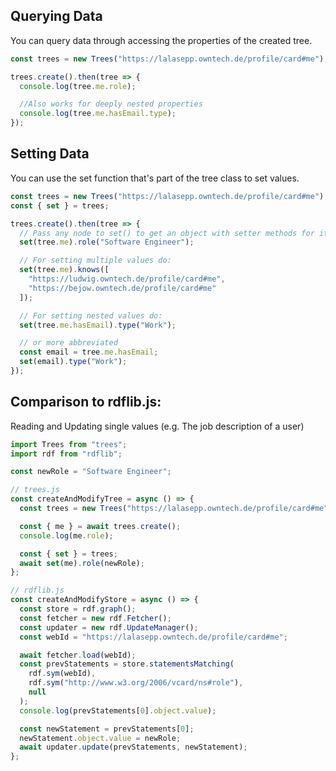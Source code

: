 ## Querying Data

You can query data through accessing the properties of the created tree.

```javascript
const trees = new Trees("https://lalasepp.owntech.de/profile/card#me");

trees.create().then(tree => {
  console.log(tree.me.role);

  //Also works for deeply nested properties
  console.log(tree.me.hasEmail.type);
});
```

## Setting Data

You can use the set function that's part of the tree class to set values.

```javascript
const trees = new Trees("https://lalasepp.owntech.de/profile/card#me");
const { set } = trees;

trees.create().then(tree => {
  // Pass any node to set() to get an object with setter methods for it's edges
  set(tree.me).role("Software Engineer");

  // For setting multiple values do:
  set(tree.me).knows([
    "https://ludwig.owntech.de/profile/card#me",
    "https://bejow.owntech.de/profile/card#me"
  ]);

  // For setting nested values do:
  set(tree.me.hasEmail).type("Work");

  // or more abbreviated
  const email = tree.me.hasEmail;
  set(email).type("Work");
});
```

## Comparison to rdflib.js:

Reading and Updating single values (e.g. The job description of a user)

```javascript
import Trees from "trees";
import rdf from "rdflib";

const newRole = "Software Engineer";

// trees.js
const createAndModifyTree = async () => {
  const trees = new Trees("https://lalasepp.owntech.de/profile/card#me");

  const { me } = await trees.create();
  console.log(me.role);

  const { set } = trees;
  await set(me).role(newRole);
};

// rdflib.js
const createAndModifyStore = async () => {
  const store = rdf.graph();
  const fetcher = new rdf.Fetcher();
  const updater = new rdf.UpdateManager();
  const webId = "https://lalasepp.owntech.de/profile/card#me";

  await fetcher.load(webId);
  const prevStatements = store.statementsMatching(
    rdf.sym(webId),
    rdf.sym("http://www.w3.org/2006/vcard/ns#role"),
    null
  );
  console.log(prevStatements[0].object.value);

  const newStatement = prevStatements[0];
  newStatement.object.value = newRole;
  await updater.update(prevStatements, newStatement);
};
```
